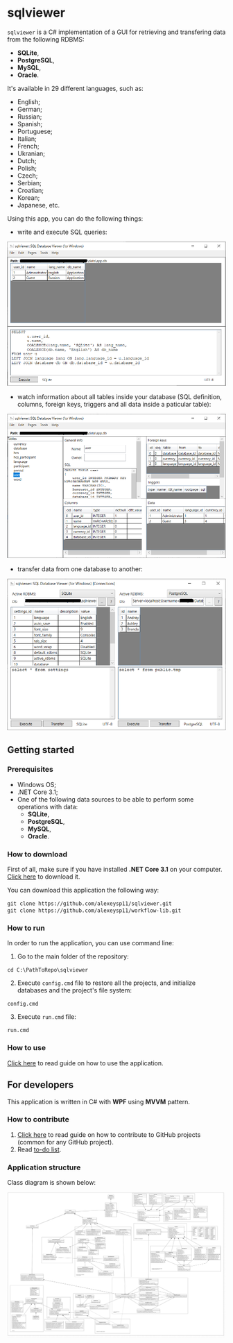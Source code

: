 # sqlviewer 

`sqlviewer` is a C# implementation of a GUI for retrieving and transfering data from the following RDBMS: 
- **SQLite**, 
- **PostgreSQL**, 
- **MySQL**, 
- **Oracle**. 

It's available in 29 different languages, such as: 
- English;
- German;
- Russian;
- Spanish;
- Portuguese;
- Italian;
- French;
- Ukranian;
- Dutch;
- Polish;
- Czech;
- Serbian;
- Croatian;
- Korean;
- Japanese, etc. 

Using this app, you can do the following things: 

- write and execute SQL queries:

![Example (UI, query)](docs/img/ui_query.png)

- watch information about all tables inside your database (SQL definition, columns, foreign keys, triggers and all data inside a paticular table): 

![Example (UI, tables)](docs/img/ui_tables.png)

- transfer data from one database to another:

![Example (UI, connections)](docs/img/ui_connections.png)

## Getting started 

### Prerequisites 

- Windows OS; 
- .NET Core 3.1; 
- One of the following data sources to be able to perform some operations with data: 
    - **SQLite**, 
    - **PostgreSQL**, 
    - **MySQL**,
    - **Oracle**. 

### How to download

First of all, make sure if you have installed **.NET Core 3.1** on your computer. 
[Click here](https://dotnet.microsoft.com/en-us/download/dotnet/3.1) to download it. 

You can download this application the following way: 
```
git clone https://github.com/alexeysp11/sqlviewer.git 
git clone https://github.com/alexeysp11/workflow-lib.git 
```

### How to run 

In order to run the application, you can use command line: 
1. Go to the main folder of the repository: 
```
cd C:\PathToRepo\sqlviewer 
```
2. Execute `config.cmd` file to restore all the projects, and initialize databases and the project's file system: 
```
config.cmd
```
3. Execute `run.cmd` file: 
```
run.cmd 
```

### How to use 

[Click here](docs/HowToUse.md) to read guide on how to use the application. 

## For developers 

This application is written in C# with **WPF** using **MVVM** pattern. 

### How to contribute

1. [Click here](https://docs.github.com/en/get-started/quickstart/contributing-to-projects) to read guide on how to contribute to GitHub projects (common for any GitHub project). 
2. Read [to-do list](docs/ToDoList.md). 

### Application structure 

Class diagram is shown below:

![Class diagram: SqlViewer](docs/img/sqlviewer_classdiagram.png)
